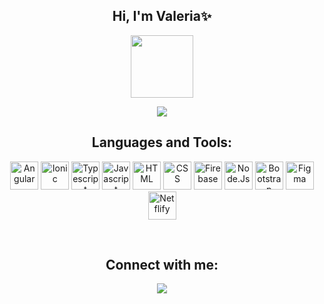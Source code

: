 <h2 align="center">Hi, I'm Valeria✨</h2>
<p align="center"><img src="https://media0.giphy.com/media/kBZ212yGzFaxgkSIKW/giphy.gif?cid=ecf05e476qvb3tqi3lby6mnu88qhnr5w1srrqcwepklotcbo&rid=giphy.gif&ct=s" width="100" height="100"></p>
<p align="center"><a href="https://github.com/DenverCoder1/readme-typing-svg"><img src="https://readme-typing-svg.herokuapp.com?lines=FrontEnd+Developer;I+love+learning+new+things+💙&center=true&width=500&height=50"></a></p>
<h2 align="center">Languages and Tools:</h2>
<p align="center">
<img alt="Angular" src="https://www.vectorlogo.zone/logos/angular/angular-icon.svg" height="45">
<img alt="Ionic" src="https://www.vectorlogo.zone/logos/ionicframework/ionicframework-ar21.svg" height="45">
<img alt="Typescript" src="https://www.vectorlogo.zone/logos/typescriptlang/typescriptlang-icon.svg" height="45">
<img alt="Javascript" src="https://upload.wikimedia.org/wikipedia/commons/9/99/Unofficial_JavaScript_logo_2.svg" height="45">
<img alt="HTML" src="https://www.vectorlogo.zone/logos/w3_html5/w3_html5-icon.svg" height="45">
<img alt="CSS" src="https://www.vectorlogo.zone/logos/w3_css/w3_css-icon.svg" height="45">
<img alt="Firebase" src ="https://www.vectorlogo.zone/logos/firebase/firebase-icon.svg" height="45">
<img alt="Node.Js" src="https://www.vectorlogo.zone/logos/nodejs/nodejs-icon.svg" height="45">
<img alt="Bootstrap" src="https://www.vectorlogo.zone/logos/getbootstrap/getbootstrap-icon.svg" height="45">
<img alt="Figma" src ="https://www.vectorlogo.zone/logos/figma/figma-icon.svg" height="45">
<img alt="Netflify" src="https://www.vectorlogo.zone/logos/netlify/netlify-icon.svg" height="45">
</p>
<br>

<h2 align="center">Connect with me:</h2>
<p align="center">
<a href="https://www.linkedin.com/in/valeria-espinoza-/" target="_blank" >
    <img src="https://img.shields.io/badge/LinkedIn-0077B5?style=for-the-badge&logo=linkedin&logoColor=white" align="center">
</a></p>

<!--
**luvale/luvale** is a ✨ _special_ ✨ repository because its `README.md` (this file) appears on your GitHub profile.

Here are some ideas to get you started:

- 🔭 I’m currently working on ...
- 🌱 I’m currently learning ...
- 👯 I’m looking to collaborate on ...
- 🤔 I’m looking for help with ...
- 💬 Ask me about ...
- 📫 How to reach me: ...
- 😄 Pronouns: ...
- ⚡ Fun fact: ...
-->
